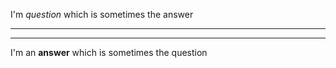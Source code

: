 I'm _question_ which is sometimes the answer

---
---
I'm an **answer** which is sometimes the question